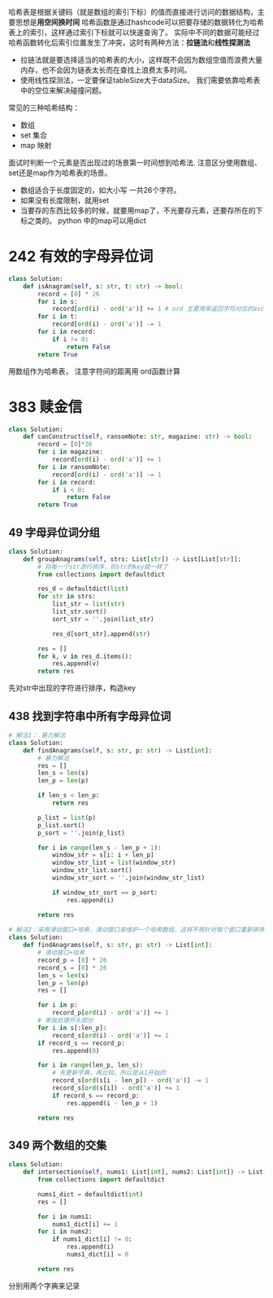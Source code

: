 哈希表是根据关键码（就是数组的索引下标）的值而直接进行访问的数据结构，主要思想是**用空间换时间**
哈希函数是通过hashcode可以把要存储的数据转化为哈希表上的索引，这样通过索引下标就可以快速查询了。
实际中不同的数据可能经过哈希函数转化后索引位置发生了冲突，这时有两种方法：**拉链法**和**线性探测法**
- 拉链法就是要选择适当的哈希表的大小，这样既不会因为数组空值而浪费大量内存，也不会因为链表太长而在查找上浪费太多时间。
- 使用线性探测法，一定要保证tableSize大于dataSize。 我们需要依靠哈希表中的空位来解决碰撞问题。

常见的三种哈希结构：
- 数组
- set 集合
- map 映射

面试时判断一个元素是否出现过的场景第一时间想到哈希法.
注意区分使用数组、set还是map作为哈希表的场景。
- 数组适合于长度固定的，如大小写 一共26个字符。
- 如果没有长度限制，就用set
- 当要存的东西比较多的时候，就要用map了，不光要存元素，还要存所在的下标之类的。
python 中的map可以用dict


# 242 有效的字母异位词

```python
class Solution:
    def isAnagram(self, s: str, t: str) -> bool:
        record = [0] * 26
        for i in s:
            record[ord(i) - ord('a')] += 1 # ord 主要用来返回字符对应的ascii码
        for i in t:
            record[ord(i) - ord('a')] -= 1
        for i in record:
            if i != 0:
                return False
        return True
```
用数组作为哈希表， 注意字符间的距离用 ord函数计算

# 383 赎金信
```python 
class Solution:
    def canConstruct(self, ransomNote: str, magazine: str) -> bool:
        record = [0]*26
        for i in magazine:
            record[ord(i) - ord('a')] += 1
        for i in ransomNote:
            record[ord(i) - ord('a')] -= 1
        for i in record:
            if i < 0:
                return False
        return True
```
## 49 字母异位词分组
```python 
class Solution:
    def groupAnagrams(self, strs: List[str]) -> List[List[str]]:
        # 将每一个str进行排序，则str的key就一样了
        from collections import defaultdict

        res_d = defaultdict(list)
        for str in strs:
            list_str = list(str)
            list_str.sort()
            sort_str = ''.join(list_str)

            res_d[sort_str].append(str)

        res = []
        for k, v in res_d.items():
            res.append(v)
        return res
```
先对str中出现的字符进行排序，构造key

## 438 找到字符串中所有字母异位词
```python 
# 解法1： 暴力解法
class Solution:
    def findAnagrams(self, s: str, p: str) -> List[int]:
        # 暴力解法
        res = []
        len_s = len(s)
        len_p = len(p)

        if len_s < len_p:
            return res

        p_list = list(p)
        p_list.sort()
        p_sort = ''.join(p_list)

        for i in range(len_s - len_p + 1):
            window_str = s[i: i + len_p]
            window_str_list = list(window_str)
            window_str_list.sort()
            window_str_sort = ''.join(window_str_list)

            if window_str_sort == p_sort:
                res.append(i)

        return res
    
# 解法2：采用滑动窗口+哈希，滑动窗口来维护一个哈希数组，这样不用针对每个窗口重新排序处理，优化耗时
class Solution:
    def findAnagrams(self, s: str, p: str) -> List[int]:
        # 滑动窗口+哈希
        record_p = [0] * 26
        record_s = [0] * 26
        len_s = len(s)
        len_p = len(p)
        res = []

        for i in p:
            record_p[ord(i) - ord('a')] += 1
        # 单独处理开头部分
        for i in s[:len_p]:
            record_s[ord(i) - ord('a')] += 1
        if record_s == record_p:
            res.append(0)

        for i in range(len_p, len_s):
            # 先更新字典，再比较。所以是从1开始的
            record_s[ord(s[i - len_p]) - ord('a')] -= 1
            record_s[ord(s[i]) - ord('a')] += 1
            if record_s == record_p:
                res.append(i - len_p + 1)

        return res

```
## 349 两个数组的交集
```python
class Solution:
    def intersection(self, nums1: List[int], nums2: List[int]) -> List[int]:
        from collections import defaultdict

        nums1_dict = defaultdict(int)
        res = []

        for i in nums1:
            nums1_dict[i] += 1
        for i in nums2:
            if nums1_dict[i] != 0:
                res.append(i)
                nums1_dict[i] = 0

        return res
```
分别用两个字典来记录
